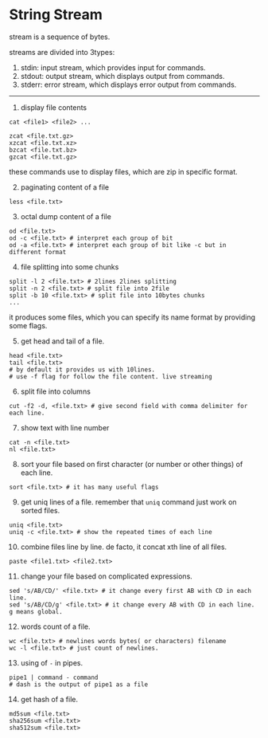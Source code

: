 # String Stream
stream is a sequence of bytes.

streams are divided into 3types:
1. stdin: input stream, which provides input for commands.
2. stdout: output stream, which displays output from commands.
3. stderr: error stream, which displays error output from commands.
---
1. display file contents
```commandline
cat <file1> <file2> ...
```
```commandline
zcat <file.txt.gz>
xzcat <file.txt.xz>
bzcat <file.txt.bz>
gzcat <file.txt.gz>
```
these commands use to display files, which are zip in specific format.

2. paginating content of a file
```commandline
less <file.txt>
```

3. octal dump content of a file 
```commandline
od <file.txt>
od -c <file.txt> # interpret each group of bit
od -a <file.txt> # interpret each group of bit like -c but in different format
```

4. file splitting into some chunks
```commandline
split -l 2 <file.txt> # 2lines 2lines splitting
split -n 2 <file.txt> # split file into 2file
split -b 10 <file.txt> # split file into 10bytes chunks
...
```
it produces some files, which you can specify its name format by providing some flags.

5. get head and tail of a file.
```commandline
head <file.txt>
tail <file.txt>
# by default it provides us with 10lines.
# use -f flag for follow the file content. live streaming
```

6. split file into columns
```commandline
cut -f2 -d, <file.txt> # give second field with comma delimiter for each line. 
```

7. show text with line number
```commandline
cat -n <file.txt>
nl <file.txt>
```

8. sort your file based on first character (or number or other things) of each line.
```commandline
sort <file.txt> # it has many useful flags
```

9. get uniq lines of a file. remember that ```uniq``` command just work on sorted files.
```commandline
uniq <file.txt>
uniq -c <file.txt> # show the repeated times of each line
```

10. combine files line by line. de facto, it concat xth line of all files.
```commandline
paste <file1.txt> <file2.txt>
```

11. change your file based on complicated expressions.
```commandline
sed 's/AB/CD/' <file.txt> # it change every first AB with CD in each line.
sed 's/AB/CD/g' <file.txt> # it change every AB with CD in each line. g means global.
```

12. words count of a file.
```commandline
wc <file.txt> # newlines words bytes( or characters) filename
wc -l <file.txt> # just count of newlines.
```

13. using of ```-``` in pipes.
```commandline
pipe1 | command - command
# dash is the output of pipe1 as a file
```

14. get hash of a file.
```commandline
md5sum <file.txt>
sha256sum <file.txt>
sha512sum <file.txt>
```